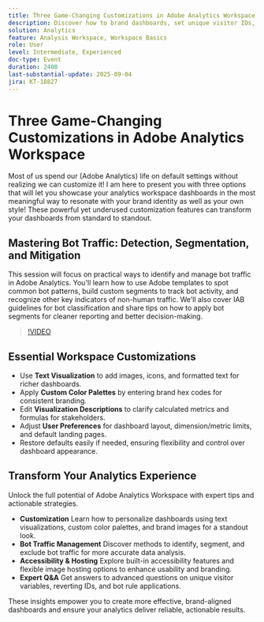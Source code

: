 ```yaml
---
title: Three Game-Changing Customizations in Adobe Analytics Workspace
description: Discover how to brand dashboards, set unique visitor IDs, and combat bot traffic in Adobe Analytics with insights from Champions Isha Gupta & Deb William.
solution: Analytics
feature: Analysis Workspace, Workspace Basics
role: User
level: Intermediate, Experienced
doc-type: Event
duration: 2408
last-substantial-update: 2025-09-04
jira: KT-18827
---
```


# Three Game-Changing Customizations in Adobe Analytics Workspace

Most of us spend our (Adobe Analytics) life on default settings without realizing we can customize it! I am here to present you with three options that will let you showcase your analytics workspace dashboards in the most meaningful way to resonate with your brand identity as well as your own style! These powerful yet underused customization features can transform your dashboards from standard to standout.

## Mastering Bot Traffic: Detection, Segmentation, and Mitigation

This session will focus on practical ways to identify and manage bot traffic in Adobe Analytics. You'll learn how to use Adobe templates to spot common bot patterns, build custom segments to track bot activity, and recognize other key indicators of non-human traffic. We'll also cover IAB guidelines for bot classification and share tips on how to apply bot segments for cleaner reporting and better decision-making.

>[!VIDEO](https://video.tv.adobe.com/v/3471123/?learn=on&enablevpops)

## Essential Workspace Customizations

* Use **Text Visualization** to add images, icons, and formatted text for richer dashboards.
* Apply **Custom Color Palettes** by entering brand hex codes for consistent branding.
* Edit **Visualization Descriptions** to clarify calculated metrics and formulas for stakeholders.
* Adjust **User Preferences** for dashboard layout, dimension/metric limits, and default landing pages.
* Restore defaults easily if needed, ensuring flexibility and control over dashboard appearance.

## Transform Your Analytics Experience

Unlock the full potential of Adobe Analytics Workspace with expert tips and actionable strategies.

* **Customization** Learn how to personalize dashboards using text visualizations, custom color palettes, and brand images for a standout look.
* **Bot Traffic Management** Discover methods to identify, segment, and exclude bot traffic for more accurate data analysis.
* **Accessibility & Hosting** Explore built-in accessibility features and flexible image hosting options to enhance usability and branding.
* **Expert Q&A** Get answers to advanced questions on unique visitor variables, reverting IDs, and bot rule applications.

These insights empower you to create more effective, brand-aligned dashboards and ensure your analytics deliver reliable, actionable results.
